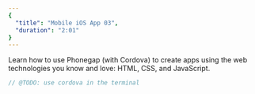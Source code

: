 ```yaml
---
{
  "title": "Mobile iOS App 03",
  "duration": "2:01"
}
---
```

Learn how to use Phonegap (with Cordova) to create apps using the web technologies you know and love: HTML, CSS, and JavaScript.

```js
// @TODO: use cordova in the terminal
```
